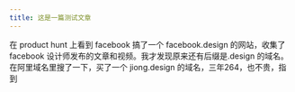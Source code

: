 ```yaml
---
title: 这是一篇测试文章
---
```


在 product hunt 上看到 facebook 搞了一个 facebook.design 的网站，收集了 facebook 设计师发布的文章和视频。我才发现原来还有后缀是.design 的域名。
在阿里域名里搜了一下，买了一个 jiong.design 的域名，三年264，也不贵，指到